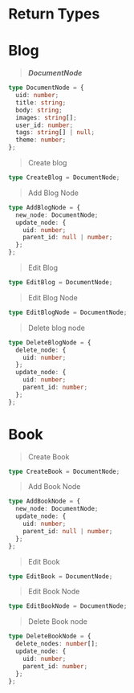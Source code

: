 # Return Types

# **Blog**

> **_DocumentNode_**

```ts
type DocumentNode = {
  uid: number;
  title: string;
  body: string;
  images: string[];
  user_id: number;
  tags: string[] | null;
  theme: number;
};
```

> Create blog

```ts
type CreateBlog = DocumentNode;
```

> Add Blog Node

```ts
type AddBlogNode = {
  new_node: DocumentNode;
  update_node: {
    uid: number;
    parent_id: null | number;
  };
};
```

> Edit Blog

```ts
type EditBlog = DocumentNode;
```

> Edit Blog Node

```ts
type EditBlogNode = DocumentNode;
```

> Delete blog node

```ts
type DeleteBlogNode = {
  delete_node: {
    uid: number;
  };
  update_node: {
    uid: number;
    parent_id: number;
  };
};
```

# **Book**

> Create Book

```ts
type CreateBook = DocumentNode;
```

> Add Book Node

```ts
type AddBookNode = {
  new_node: DocumentNode;
  update_node: {
    uid: number;
    parent_id: null | number;
  };
};
```

> Edit Book

```ts
type EditBook = DocumentNode;
```

> Edit Book Node

```ts
type EditBookNode = DocumentNode;
```

> Delete Book node

```ts
type DeleteBookNode = {
  delete_nodes: number[];
  update_node: {
    uid: number;
    parent_id: number;
  };
};
```
